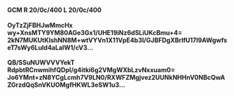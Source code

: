 #### GCM R 20/0c/400 L 20/0c/400
**OyTzZjFBHJwMmcHx**<br/>**wy+XnsMTY9YM80AGe3Gx1/UHE19iNz6dSLiUKcBmu+4=**<br/>**2kN7MUKUtKIshNN8M+wtVYVn1X11VpE4b3I/GJBFDgXBrlfU17l9AWgwfseT7sWy6LuId4aLaIW1/cV3...**<br/><br/>
**QB/SSuNUWVVVYekT**<br/>**RdpbtRCnwmihfQDpI/g4itki6g2VMgWXbLzvNxxuam0=**<br/>**Jo6YMnt+zN8YCgLcmh7V9LN0/RXWFZMgjvez2UUNkNHHnV0NBcQwAZGrzdQqSnVKUOMgfHKWL3eSW1u3...**